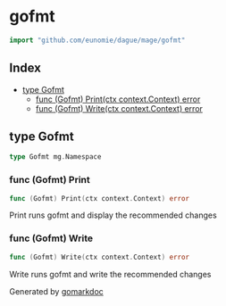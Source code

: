 <!-- gomarkdoc:embed:start -->

<!-- Code generated by gomarkdoc. DO NOT EDIT -->

# gofmt

```go
import "github.com/eunomie/dague/mage/gofmt"
```

## Index

- [type Gofmt](<#type-gofmt>)
  - [func (Gofmt) Print(ctx context.Context) error](<#func-gofmt-print>)
  - [func (Gofmt) Write(ctx context.Context) error](<#func-gofmt-write>)


## type Gofmt

```go
type Gofmt mg.Namespace
```

### func \(Gofmt\) Print

```go
func (Gofmt) Print(ctx context.Context) error
```

Print runs gofmt and display the recommended changes

### func \(Gofmt\) Write

```go
func (Gofmt) Write(ctx context.Context) error
```

Write runs gofmt and write the recommended changes



Generated by [gomarkdoc](<https://github.com/princjef/gomarkdoc>)


<!-- gomarkdoc:embed:end -->